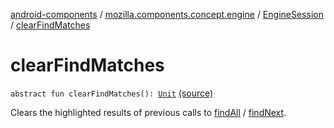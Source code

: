 [android-components](../../index.md) / [mozilla.components.concept.engine](../index.md) / [EngineSession](index.md) / [clearFindMatches](./clear-find-matches.md)

# clearFindMatches

`abstract fun clearFindMatches(): `[`Unit`](https://kotlinlang.org/api/latest/jvm/stdlib/kotlin/-unit/index.html) [(source)](https://github.com/mozilla-mobile/android-components/blob/master/components/concept/engine/src/main/java/mozilla/components/concept/engine/EngineSession.kt#L564)

Clears the highlighted results of previous calls to [findAll](find-all.md) / [findNext](find-next.md).

